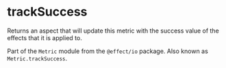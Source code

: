 # trackSuccess

Returns an aspect that will update this metric with the success value of
the effects that it is applied to.

Part of the `Metric` module from the `@effect/io` package. Also known as `Metric.trackSuccess`.
